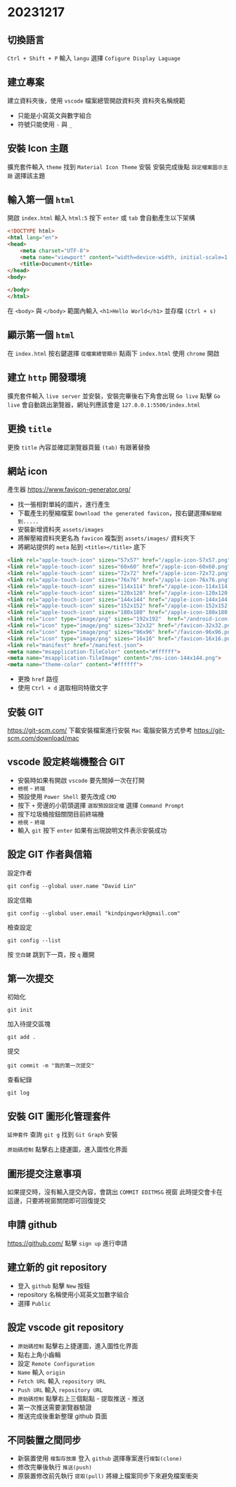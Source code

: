 # 20231217

## 切換語言

`Ctrl + Shift + P` 輸入 `langu` 選擇 `Cofigure Display Laguage`

## 建立專案

建立資料夾後，使用 `vscode` 檔案總管開啟資料夾
資料夾名稱規範
- 只能是小寫英文與數字組合
- 符號只能使用 `-` 與 `_`

## 安裝 Icon 主題

擴充套件輸入 `theme` 找到 `Material Icon Theme` 安裝
安裝完成後點 `設定檔案圖示主題` 選擇該主題

## 輸入第一個 `html`

開啟 `index.html` 輸入 `html:5` 按下 `enter` 或 `tab` 會自動產生以下架構

```html
<!DOCTYPE html>
<html lang="en">
<head>
    <meta charset="UTF-8">
    <meta name="viewport" content="width=device-width, initial-scale=1.0">
    <title>Document</title>
</head>
<body>
    
</body>
</html>
```
在 `<body>` 與 `</body>` 範圍內輸入 `<h1>Hello World</h1>` 並存檔 `(Ctrl + s)`

## 顯示第一個 `html`

在 `index.html` 按右鍵選擇 `從檔案總管顯示` 點兩下 `index.html` 使用 `chrome` 開啟

## 建立 `http` 開發環境

擴充套件輸入 `live server` 並安裝，安裝完畢後右下角會出現 `Go live`
點擊 `Go live` 會自動跳出瀏覽器，網址列應該會是 `127.0.0.1:5500/index.html`

## 更換 `title`

更換 `title` 內容並確認瀏覽器頁籤 `(tab)` 有跟著替換

## 網站 icon

產生器 https://www.favicon-generator.org/
- 找一張相對單純的圖片，進行產生
- 下載產生的壓縮檔案 `Download the generated favicon`，按右鍵選擇`解壓縮到.....`
- 安裝新增資料夾 `assets/images`
- 將解壓縮資料夾更名為 `favicon` 複製到 `assets/images/` 資料夾下
- 將網站提供的 `meta` 貼到 `<title></title>` 底下

```html
<link rel="apple-touch-icon" sizes="57x57" href="/apple-icon-57x57.png">
<link rel="apple-touch-icon" sizes="60x60" href="/apple-icon-60x60.png">
<link rel="apple-touch-icon" sizes="72x72" href="/apple-icon-72x72.png">
<link rel="apple-touch-icon" sizes="76x76" href="/apple-icon-76x76.png">
<link rel="apple-touch-icon" sizes="114x114" href="/apple-icon-114x114.png">
<link rel="apple-touch-icon" sizes="120x120" href="/apple-icon-120x120.png">
<link rel="apple-touch-icon" sizes="144x144" href="/apple-icon-144x144.png">
<link rel="apple-touch-icon" sizes="152x152" href="/apple-icon-152x152.png">
<link rel="apple-touch-icon" sizes="180x180" href="/apple-icon-180x180.png">
<link rel="icon" type="image/png" sizes="192x192"  href="/android-icon-192x192.png">
<link rel="icon" type="image/png" sizes="32x32" href="/favicon-32x32.png">
<link rel="icon" type="image/png" sizes="96x96" href="/favicon-96x96.png">
<link rel="icon" type="image/png" sizes="16x16" href="/favicon-16x16.png">
<link rel="manifest" href="/manifest.json">
<meta name="msapplication-TileColor" content="#ffffff">
<meta name="msapplication-TileImage" content="/ms-icon-144x144.png">
<meta name="theme-color" content="#ffffff">
```

- 更換 `href` 路徑
- 使用 `Ctrl + d` 選取相同特徵文字

## 安裝 GIT

https://git-scm.com/ 下載安裝檔案進行安裝
`Mac` 電腦安裝方式參考 https://git-scm.com/download/mac

## vscode 設定終端機整合 GIT

- 安裝時如果有開啟 `vscode` 要先關掉一次在打開
- `檢視` - `終端`
- 預設使用 `Power Shell` 要先改成 `CMD`
- 按下 `+` 旁邊的小箭頭選擇 `選取預設設定檔` 選擇 `Command Prompt`
- 按下垃圾桶按鈕關閉目前終端機
- `檢視` - `終端`
- 輸入 `git` 按下 `enter` 如果有出現說明文件表示安裝成功

## 設定 GIT 作者與信箱

設定作者

```shell
git config --global user.name "David Lin"
```

設定信箱

```shell
git config --global user.email "kindpingwork@gmail.com"
```

檢查設定

```shell
git config --list
```

按 `空白鍵` 跳到下一頁，按 `q` 離開

## 第一次提交

初始化

```shell
git init
```

加入待提交區塊

```shell
git add .
```

提交

```shell
git commit -m "我的第一次提交"
```

查看紀錄

```shell
git log
```

## 安裝 GIT 圖形化管理套件

`延伸套件` 查詢 `git g` 找到 `Git Graph` 安裝

`原始碼控制` 點擊右上捷運圖，進入圖性化界面

## 圖形提交注意事項

如果提交時，沒有輸入提交內容，會跳出 `COMMIT EDITMSG` 視窗
此時提交會卡在這邊，只要將視窗關閉即可回復提交

## 申請 github

https://github.com/ 點擊 `sign up` 進行申請

## 建立新的 git repository

- 登入 `github` 點擊 `New` 按鈕
- repository 名稱使用小寫英文加數字組合
- 選擇 `Public`

## 設定 vscode git repository

- `原始碼控制` 點擊右上捷運圖，進入圖性化界面
- 點右上角小齒輪
- 設定 `Remote Configuration` 
- `Name` 輸入 `origin`
- `Fetch URL` 輸入 `repository URL`
- `Push URL` 輸入 `repository URL`
- `原始碼控制`  點擊右上三個點點 - 提取推送 - 推送
- 第一次推送需要瀏覽器驗證
- 推送完成後重新整理 github 頁面

## 不同裝置之間同步

- 新裝置使用 `複製存放庫` 登入 `github` 選擇專案進行`複製(clone)`
- 修改完畢後執行 `推送(push)`
- 原裝置修改前先執行 `提取(pull)` 將線上檔案同步下來避免檔案衝突
